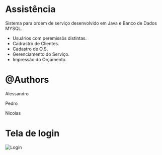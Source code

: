 
# Assistência
Sistema para ordem de serviço desenvolvido em Java e Banco de Dados MYSQL.

- Usuários com peremissõs distintas.
- Cadrastro de Clientes.
- Cadastro de O.S.
- Gerenciamento do Serviço.
- Impressão do Orçamento.


# @Authors 
Alessandro 

Pedro

Nicolas

# Tela de login



![Login](https://user-images.githubusercontent.com/87093460/236586026-50f7d46c-9109-420b-8899-18c782c8e7f2.png)



